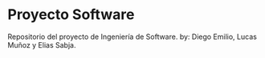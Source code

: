 # Proyecto Software
Repositorio del proyecto de Ingeniería de Software.
by: Diego Emilio, Lucas Muñoz y Elias Sabja.

